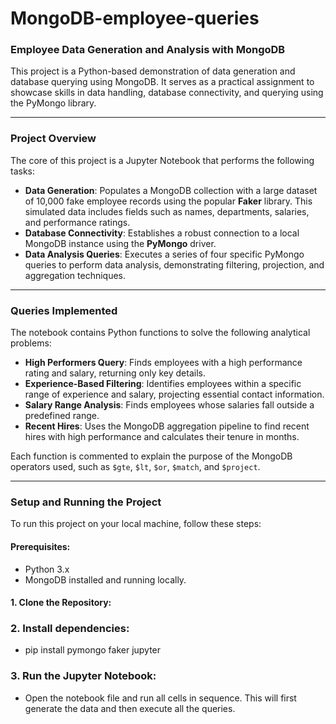 # **MongoDB-employee-queries**
### **Employee Data Generation and Analysis with MongoDB**

This project is a Python-based demonstration of data generation and database querying using MongoDB. It serves as a practical assignment to showcase skills in data handling, database connectivity, and querying using the PyMongo library.

---

### **Project Overview**

The core of this project is a Jupyter Notebook that performs the following tasks:

* **Data Generation**: Populates a MongoDB collection with a large dataset of 10,000 fake employee records using the popular **Faker** library. This simulated data includes fields such as names, departments, salaries, and performance ratings.
* **Database Connectivity**: Establishes a robust connection to a local MongoDB instance using the **PyMongo** driver.
* **Data Analysis Queries**: Executes a series of four specific PyMongo queries to perform data analysis, demonstrating filtering, projection, and aggregation techniques.

---

### **Queries Implemented**

The notebook contains Python functions to solve the following analytical problems:

* **High Performers Query**: Finds employees with a high performance rating and salary, returning only key details.
* **Experience-Based Filtering**: Identifies employees within a specific range of experience and salary, projecting essential contact information.
* **Salary Range Analysis**: Finds employees whose salaries fall outside a predefined range.
* **Recent Hires**: Uses the MongoDB aggregation pipeline to find recent hires with high performance and calculates their tenure in months.

Each function is commented to explain the purpose of the MongoDB operators used, such as `$gte`, `$lt`, `$or`, `$match`, and `$project`.

---

### **Setup and Running the Project**

To run this project on your local machine, follow these steps:

#### **Prerequisites:**
* Python 3.x
* MongoDB installed and running locally.

#### **1. Clone the Repository:**

### **2. Install dependencies:**

 * pip install pymongo faker jupyter
   
### **3. Run the Jupyter Notebook:**

 * Open the notebook file and run all cells in sequence. This will first generate the data and then execute all the queries.
